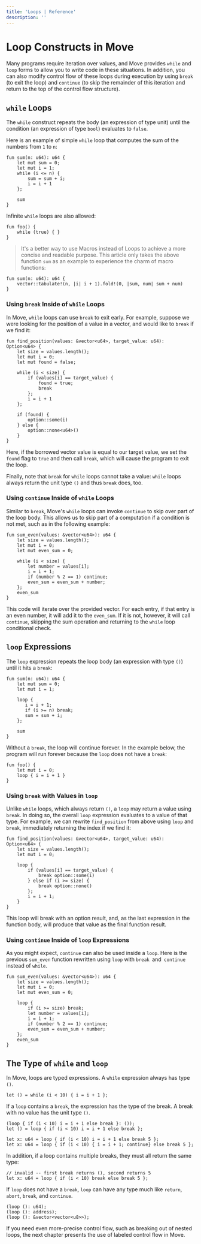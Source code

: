 ```yaml
---
title: 'Loops | Reference'
description: ''
---
```


# Loop Constructs in Move

Many programs require iteration over values, and Move provides `while` and `loop` forms to allow you
to write code in these situations. In addition, you can also modify control flow of these loops
during execution by using `break` (to exit the loop) and `continue` (to skip the remainder of this
iteration and return to the top of the control flow structure).

## `while` Loops

The `while` construct repeats the body (an expression of type unit) until the condition (an
expression of type `bool`) evaluates to `false`.

Here is an example of simple `while` loop that computes the sum of the numbers from `1` to `n`:

```move
fun sum(n: u64): u64 {
    let mut sum = 0;
    let mut i = 1;
    while (i <= n) {
        sum = sum + i;
        i = i + 1
    };

    sum
}
```

Infinite `while` loops are also allowed:

```move
fun foo() {
    while (true) { }
}
```

> It's a better way to use Macros instead of Loops to achieve a more concise and readable purpose.
> This article only takes the above function `sum` as an example to experience the charm of macro functions:
```move
fun sum(n: u64): u64 {
    vector::tabulate!(n, |i| i + 1).fold!(0, |sum, num| sum + num)
}
```

### Using `break` Inside of `while` Loops

In Move, `while` loops can use `break` to exit early. For example, suppose we were looking for the
position of a value in a vector, and would like to `break` if we find it:

```move
fun find_position(values: &vector<u64>, target_value: u64): Option<u64> {
    let size = values.length();
    let mut i = 0;
    let mut found = false;

    while (i < size) {
        if (values[i] == target_value) {
            found = true;
            break
        };
        i = i + 1
    };

    if (found) {
        option::some(i)
    } else {
        option::none<u64>()
    }
}
```

Here, if the borrowed vector value is equal to our target value, we set the `found` flag to `true`
and then call `break`, which will cause the program to exit the loop.

Finally, note that `break` for `while` loops cannot take a value: `while` loops always return the
unit type `()` and thus `break` does, too.

### Using `continue` Inside of `while` Loops

Similar to `break`, Move's `while` loops can invoke `continue` to skip over part of the loop body.
This allows us to skip part of a computation if a condition is not met, such as in the following
example:

```move
fun sum_even(values: &vector<u64>): u64 {
    let size = values.length();
    let mut i = 0;
    let mut even_sum = 0;

    while (i < size) {
        let number = values[i];
        i = i + 1;
        if (number % 2 == 1) continue;
        even_sum = even_sum + number;
    };
    even_sum
}
```

This code will iterate over the provided vector. For each entry, if that entry is an even number, it
will add it to the `even_sum`. If it is not, however, it will call `continue`, skipping the sum
operation and returning to the `while` loop conditional check.

## `loop` Expressions

The `loop` expression repeats the loop body (an expression with type `()`) until it hits a `break`:

```move
fun sum(n: u64): u64 {
    let mut sum = 0;
    let mut i = 1;

    loop {
       i = i + 1;
       if (i >= n) break;
       sum = sum + i;
    };

    sum
}
```

Without a `break`, the loop will continue forever. In the example below, the program will run
forever because the `loop` does not have a `break`:

```move
fun foo() {
    let mut i = 0;
    loop { i = i + 1 }
}
```

### Using `break` with Values in `loop`

Unlike `while` loops, which always return `()`, a `loop` may return a value using `break`. In doing
so, the overall `loop` expression evaluates to a value of that type. For example, we can rewrite
`find_position` from above using `loop` and `break`, immediately returning the index if we find it:

```move
fun find_position(values: &vector<u64>, target_value: u64): Option<u64> {
    let size = values.length();
    let mut i = 0;

    loop {
        if (values[i] == target_value) {
            break option::some(i)
        } else if (i >= size) {
            break option::none()
        };
        i = i + 1;
    }
}
```

This loop will break with an option result, and, as the last expression in the function body, will
produce that value as the final function result.

### Using `continue` Inside of `loop` Expressions

As you might expect, `continue` can also be used inside a `loop`. Here is the previous `sum_even`
function rewritten using `loop` with `break `and` continue` instead of `while`.

```move
fun sum_even(values: &vector<u64>): u64 {
    let size = values.length();
    let mut i = 0;
    let mut even_sum = 0;

    loop {
        if (i >= size) break;
        let number = values[i];
        i = i + 1;
        if (number % 2 == 1) continue;
        even_sum = even_sum + number;
    };
    even_sum
}
```

## The Type of `while` and `loop`

In Move, loops are typed expressions. A `while` expression always has type `()`.

```move
let () = while (i < 10) { i = i + 1 };
```

If a `loop` contains a `break`, the expression has the type of the break. A break with no value has
the unit type `()`.

```move
(loop { if (i < 10) i = i + 1 else break }: ());
let () = loop { if (i < 10) i = i + 1 else break };

let x: u64 = loop { if (i < 10) i = i + 1 else break 5 };
let x: u64 = loop { if (i < 10) { i = i + 1; continue} else break 5 };
```

In addition, if a loop contains multiple breaks, they must all return the same type:

```move
// invalid -- first break returns (), second returns 5
let x: u64 = loop { if (i < 10) break else break 5 };
```

If `loop` does not have a `break`, `loop` can have any type much like `return`, `abort`, `break`,
and `continue`.

```move
(loop (): u64);
(loop (): address);
(loop (): &vector<vector<u8>>);
```

If you need even more-precise control flow, such as breaking out of nested loops, the next chapter
presents the use of labeled control flow in Move.
